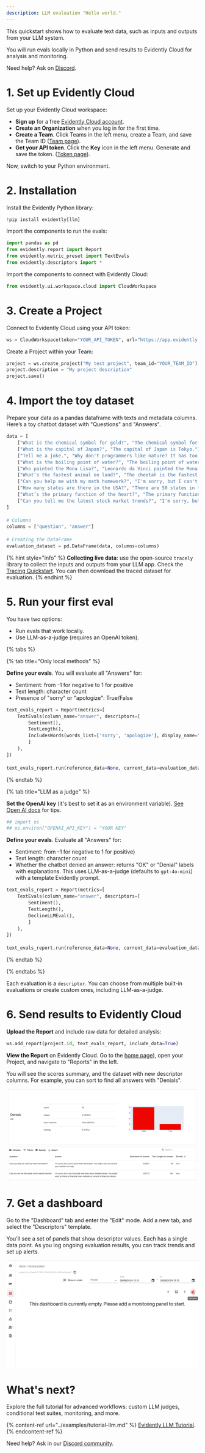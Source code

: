 ```yaml
---
description: LLM evaluation "Hello world." 
---
```


This quickstart shows how to evaluate text data, such as inputs and outputs from your LLM system.

You will run evals locally in Python and send results to Evidently Cloud for analysis and monitoring.

Need help? Ask on [Discord](https://discord.com/invite/xZjKRaNp8b).

# 1. Set up Evidently Cloud 

Set up your Evidently Cloud workspace:
* **Sign up** for a free [Evidently Cloud account](https://app.evidently.cloud/signup).
* **Create an Organization** when you log in for the first time.
* **Create a Team**. Click Teams in the left menu, create a Team, and save the Team ID ([Team page](https://app.evidently.cloud/teams)).
* **Get your API token**. Click the **Key** icon in the left menu. Generate and save the token. ([Token page](https://app.evidently.cloud/token)).

Now, switch to your Python environment.

# 2. Installation

Install the Evidently Python library: 

```python
!pip install evidently[llm]
```

Import the components to run the evals:

```python
import pandas as pd
from evidently.report import Report
from evidently.metric_preset import TextEvals
from evidently.descriptors import *
```

Import the components to connect with Evidently Cloud:

```python
from evidently.ui.workspace.cloud import CloudWorkspace
```

# 3. Create a Project

Connect to Evidently Cloud using your API token:

```python
ws = CloudWorkspace(token="YOUR_API_TOKEN", url="https://app.evidently.cloud")
```

Create a Project within your Team:

```python
project = ws.create_project("My test project", team_id="YOUR_TEAM_ID")
project.description = "My project description"
project.save()
```

# 4. Import the toy dataset 

Prepare your data as a pandas dataframe with texts and metadata columns. Here’s a toy chatbot dataset with "Questions" and "Answers".

```python
data = [
    ["What is the chemical symbol for gold?", "The chemical symbol for gold is Au."],
    ["What is the capital of Japan?", "The capital of Japan is Tokyo."],
    ["Tell me a joke.", "Why don't programmers like nature? It has too many bugs!"],
    ["What is the boiling point of water?", "The boiling point of water is 100 degrees Celsius (212 degrees Fahrenheit)."],
    ["Who painted the Mona Lisa?", "Leonardo da Vinci painted the Mona Lisa."],
    ["What’s the fastest animal on land?", "The cheetah is the fastest land animal, capable of running up to 75 miles per hour."],
    ["Can you help me with my math homework?", "I'm sorry, but I can't assist with homework. You might want to consult your teacher for help."],
    ["How many states are there in the USA?", "There are 50 states in the USA."],
    ["What’s the primary function of the heart?", "The primary function of the heart is to pump blood throughout the body."],
    ["Can you tell me the latest stock market trends?", "I'm sorry, but I can't provide real-time stock market trends. You might want to check a financial news website or consult a financial advisor."]
]

# Columns
columns = ["question", "answer"]

# Creating the DataFrame
evaluation_dataset = pd.DataFrame(data, columns=columns)

```
{% hint style="info" %}
**Collecting live data**: use the open-source `tracely` library to collect the inputs and outputs from your LLM app. Check the [Tracing Quickstart](cloud_quickstart_tracing.md). You can then download the traced dataset for evaluation. 
{% endhint %}

# 5. Run your first eval

You have two options:
* Run evals that work locally.
* Use LLM-as-a-judge (requires an OpenAI token).

{% tabs %}

{% tab title="Only local methods" %} 

**Define your evals**. You will evaluate all "Answers" for:
* Sentiment: from -1 for negative to 1 for positive
* Text length: character count
* Presence of "sorry" or "apologize": True/False

```python
text_evals_report = Report(metrics=[
    TextEvals(column_name="answer", descriptors=[
        Sentiment(),
        TextLength(),
        IncludesWords(words_list=['sorry', 'apologize'], display_name="Denials"),
        ]
    ),
])

text_evals_report.run(reference_data=None, current_data=evaluation_dataset)
```

{% endtab %}

{% tab title="LLM as a judge" %}

**Set the OpenAI key** (it's best to set it as an environment variable). [See Open AI docs](https://help.openai.com/en/articles/5112595-best-practices-for-api-key-safety) for tips. 

```python
## import os
## os.environ["OPENAI_API_KEY"] = "YOUR KEY"
```

**Define your evals**. Evaluate all "Answers" for:
* Sentiment: from -1 for negative to 1 for positive)
* Text length: character count
* Whether the chatbot denied an answer: returns "OK" or "Denial" labels with explanations. This uses LLM-as-a-judge (defaults to `gpt-4o-mini`) with a template Evidently prompt.  

```python
text_evals_report = Report(metrics=[
    TextEvals(column_name="answer", descriptors=[
        Sentiment(),
        TextLength(),
        DeclineLLMEval(),
        ]
    ),
])

text_evals_report.run(reference_data=None, current_data=evaluation_dataset)
```

{% endtab %}

{% endtabs %}

Each evaluation is a `descriptor`. You can choose from multiple built-in evaluations or create custom ones, including LLM-as-a-judge.

# 6. Send results to Evidently Cloud 

**Upload the Report** and include raw data for detailed analysis:

```python
ws.add_report(project.id, text_evals_report, include_data=True)
```

**View the Report** on Evidently Cloud. Go to the [home page](https://app.evidently.cloud/)), open your Project, and navigate to "Reports" in the left.

You will see the scores summary, and the dataset with new descriptor columns. For example, you can sort to find all answers with "Denials".

![](../.gitbook/assets/cloud/qs_denials.png)

# 7. Get a dashboard 

Go to the "Dashboard" tab and enter the "Edit" mode. Add a new tab, and select the "Descriptors" template.

You'll see a set of panels that show descriptor values. Each has a single data point. As you log ongoing evaluation results, you can track trends and set up alerts. 

![](../.gitbook/assets/cloud/add_descriptor_tab.gif)

# What's next?

Explore the full tutorial for advanced workflows: custom LLM judges, conditional test suites, monitoring, and more.

{% content-ref url="../examples/tutorial-llm.md" %}
[Evidently LLM Tutorial](../examples/tutorial-llm.md). 
{% endcontent-ref %}

Need help? Ask in our [Discord community](https://discord.com/invite/xZjKRaNp8b).
